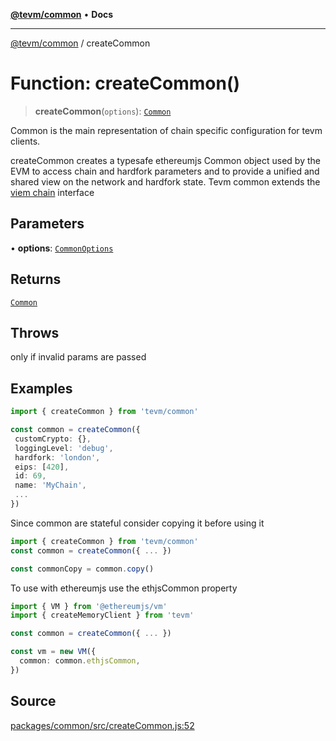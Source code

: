 [**@tevm/common**](../README.md) • **Docs**

***

[@tevm/common](../globals.md) / createCommon

# Function: createCommon()

> **createCommon**(`options`): [`Common`](../type-aliases/Common.md)

Common is the main representation of chain specific configuration for tevm clients.

createCommon creates a typesafe ethereumjs Common object used by the EVM
to access chain and hardfork parameters and to provide
a unified and shared view on the network and hardfork state.
Tevm common extends the [viem chain](https://github.com/wevm/viem/blob/main/src/chains/index.ts) interface

## Parameters

• **options**: [`CommonOptions`](../type-aliases/CommonOptions.md)

## Returns

[`Common`](../type-aliases/Common.md)

## Throws

only if invalid params are passed

## Examples

```typescript
import { createCommon } from 'tevm/common'

const common = createCommon({
 customCrypto: {},
 loggingLevel: 'debug',
 hardfork: 'london',
 eips: [420],
 id: 69,
 name: 'MyChain',
 ...
})
```
Since common are stateful consider copying it before using it

```typescript
import { createCommon } from 'tevm/common'
const common = createCommon({ ... })

const commonCopy = common.copy()
```

To use with ethereumjs use the ethjsCommon property

```typescript
import { VM } from '@ethereumjs/vm'
import { createMemoryClient } from 'tevm'

const common = createCommon({ ... })

const vm = new VM({
  common: common.ethjsCommon,
})
```

## Source

[packages/common/src/createCommon.js:52](https://github.com/evmts/tevm-monorepo/blob/main/packages/common/src/createCommon.js#L52)
